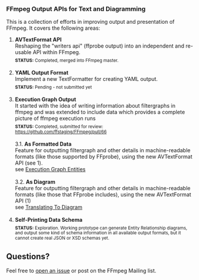 

###  FFmpeg Output APIs for Text and Diagramming

This is a collection of efforts in improving output and presentation of FFmpeg. It covers the following areas:

1. **AVTextFormat API**  
  Reshaping the "writers api" (ffprobe output) into an independent and re-usable API within FFmpeg.  
  <sub>**STATUS:** Completed, merged into FFmpeg master.</sub>
  &nbsp;<br>&nbsp;    
2. **YAML Output Format**  
  Implement a new TextFormatter for creating YAML output.  
  <sub>**STATUS:** Pending - not submitted yet</sub>
  &nbsp;<br>&nbsp;    
3. **Execution Graph Output**  
  It started with the idea of writing information about filtergraphs in ffmpeg and was extended to include data which provides a complete picture of ffmpeg execution runs  
  <sub>**STATUS:** Completed, submitted for review: https://github.com/ffstaging/FFmpeg/pull/66</sub>  
  &nbsp;    
  3.1. **As Formatted Data**  
    Feature for outputting filtergraph and other details in machine-readable formats (like those supported by FFprobe), using the new AVTextFormat API (see 1).  
    see [Execution Graph Entities](execution_graph/Execution-Graph-Entities.md)  
    &nbsp;  
  3.2. **As Diagram**  
    Feature for outputting filtergraph and other details in machine-readable formats (like those that FFprobe includes), using the new AVTextFormat API (1)  
    see [Translating To Diagram](execution_graph/Translating-to-Diagram.md)
    &nbsp;<br>&nbsp;    
4. **Self-Printing Data Schema**  
  <sub>**STATUS:** Exploration. Working prototype can generate Entity Relationship diagrams, and output some kind of schema information in all available output formats, but it cannot create real JSON or XSD schemas yet.</sub>


## Questions?

Feel free to [open an issue](https://github.com/softworkz/ffmpeg_output_apis/issues/new/choose) or post on the FFmpeg Mailing list.


